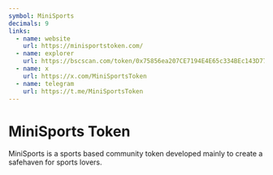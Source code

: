 ```yaml
---
symbol: MiniSports
decimals: 9
links:
  - name: website
    url: https://minisportstoken.com/
  - name: explorer
    url: https://bscscan.com/token/0x75856ea207CE7194E4E65c334BEc143D77701E4a
  - name: x
    url: https://x.com/MiniSportsToken
  - name: telegram
    url: https://t.me/MiniSportsToken
---
```


# MiniSports Token

MiniSports is a sports based community token developed mainly to create a safehaven for sports lovers.
